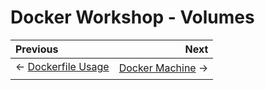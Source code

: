 # Docker Workshop - Volumes

Previous | Next
:------- | ---:
← [Dockerfile Usage](../dockerfile/README.md) | [Docker Machine](../docker-machine/README.md) →

